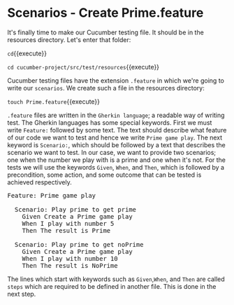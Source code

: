 # Scenarios - Create Prime.feature

It's finally time to make our Cucumber testing file. It should be in the resources directory. Let's enter that folder:

`cd`{{execute}}

`cd cucumber-project/src/test/resources`{{execute}}

Cucumber testing files have the extension `.feature` in which we're going to write our `scenarios`. We create such a file in the resources directory:

`touch Prime.feature`{{execute}}

`.feature` files are written in the `Gherkin language`; a readable way of writing test. The Gherkin languages has some
special keywords. First we must write `Feature:` followed by some text. The text should describe what feature of our code we want to test and hence we write `Prime game play`.
The next keyword is `Scenario:`, which should be followed by a text that describes the scenario we want to test. In our case, we want to provide two scenarios; one when the number
we play with is a prime and one when it's not. For the tests we will use the keywords `Given`, `When`, and `Then`, which is followed by a precondition, some action, and some outcome that can be tested is achieved respectively.

<pre class="file" data-filename="./cucumber-project/src/test/resources/Prime.feature" data-target="replace">
Feature: Prime game play

  Scenario: Play prime to get prime
    Given Create a Prime game play
    When I play with number 5
    Then The result is Prime

  Scenario: Play prime to get noPrime
    Given Create a Prime game play
    When I play with number 10
    Then The result is NoPrime
</pre>

The lines which start with keywords such as `Given`,`When`, and `Then` are called `steps` which are required to be defined in another file. This is done in the next step. 
